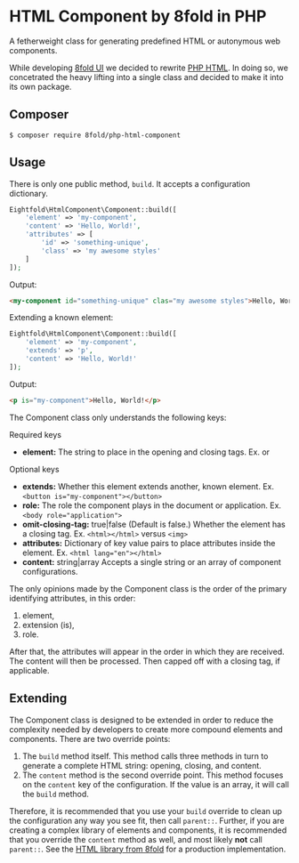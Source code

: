 # HTML Component by 8fold in PHP

A fetherweight class for generating predefined HTML or autonymous web components.

While developing [8fold UI](https://ui.8fold.software) we decided to rewrite [PHP HTML](https://github.com/8fold/php-html). In doing so, we concetrated the heavy lifting into a single class and decided to make it into its own package.

## Composer

```
$ composer require 8fold/php-html-component
```

## Usage

There is only one public method, `build`. It accepts a configuration dictionary.

```php
Eightfold\HtmlComponent\Component::build([
    'element' => 'my-component',
    'content' => 'Hello, World!',
    'attributes' => [
        'id' => 'something-unique',
        'class' => 'my awesome styles'
    ]
]);
```

Output:

```html
<my-component id="something-unique" clas="my awesome styles">Hello, World!</my-component>
```

Extending a known element:

```php
Eightfold\HtmlComponent\Component::build([
    'element' => 'my-component',
    'extends' => 'p',
    'content' => 'Hello, World!'
]);
```

Output:

```html
<p is="my-component">Hello, World!</p>
```

The Component class only understands the following keys:

 Required keys
 
 - **element:** The string to place in the opening and closing tags. 
                Ex. <html></html> or <my-component></my-component>
 
 Optional keys
 
 - **extends:**          Whether this element extends another, known element. Ex.
                         `<button is="my-component"></button>`
 - **role:**             The role the component plays in the document or application.
                         Ex. `<body role="application">`
 - **omit-closing-tag:** true|false (Default is false.) Whether the element has a
                         closing tag. Ex. `<html></html>` versus `<img>`
 - **attributes:**       Dictionary of key value pairs to place attributes inside the
                         element. Ex. `<html lang="en"></html>`
 - **content:**          string|array Accepts a single string or an array of 
                         component configurations.

The only opinions made by the Component class is the order of the primary identifying attributes, in this order:

1. element,
2. extension (is),
3. role.

After that, the attributes will appear in the order in which they are received. The content will then be processed. Then capped off with a closing tag, if applicable.

## Extending

The Component class is designed to be extended in order to reduce the complexity needed by developers to create more compound elements and components. There are two override points:

1. The `build` method itself. This method calls three methods in turn to generate a complete HTML string: opening, closing, and content.
2. The `content` method is the second override point. This method focuses on the `content` key of the configuration. If the value is an array, it will call the `build` method.

Therefore, it is recommended that you use your `build` override to clean up the configuration any way you see fit, then call `parent::`. Further, if you are creating a complex library of elements and components, it is recommended that you override the `content` method as well, and most likely **not** call `parent::`. See the [HTML library from 8fold](https://github.com/8fold/php-html) for a production implementation.